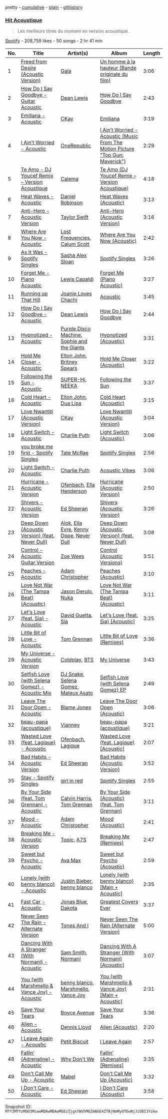 pretty - [cumulative](/playlists/cumulative/37i9dQZF1DWY6UWUOwj4BO.md) - [plain](/playlists/plain/37i9dQZF1DWY6UWUOwj4BO) - [githistory](https://github.githistory.xyz/mackorone/spotify-playlist-archive/blob/main/playlists/plain/37i9dQZF1DWY6UWUOwj4BO)

### [Hit Acoustique](https://open.spotify.com/playlist/37i9dQZF1DWY6UWUOwj4BO)

> Les meilleurs titres du moment en version acoustique.

[Spotify](https://open.spotify.com/user/spotify) - 208,759 likes - 50 songs - 2 hr 41 min

| No. | Title | Artist(s) | Album | Length |
|---|---|---|---|---|
| 1 | [Freed from Desire \(Acoustic Version\)](https://open.spotify.com/track/50C5YxTknuct7YpC4WXmAG) | [Gala](https://open.spotify.com/artist/3OqTvcWgb0xaainosGVvuZ) | [Un homme à la hauteur \(Bande originale du film\)](https://open.spotify.com/album/1Zj9cDigNQ85AEcXv0asXj) | 3:06 |
| 2 | [How Do I Say Goodbye \- Guitar Acoustic](https://open.spotify.com/track/14gvk01eM5IRCg16zgKIqN) | [Dean Lewis](https://open.spotify.com/artist/3QSQFmccmX81fWCUSPTS7y) | [How Do I Say Goodbye](https://open.spotify.com/album/3zSsXVUo30ceghixa71luU) | 2:43 |
| 3 | [Emiliana \- Acoustic](https://open.spotify.com/track/5o2eHgbRzQbeZKMFfgy1nn) | [CKay](https://open.spotify.com/artist/048LktY5zMnakWq7PTtFrz) | [Emiliana](https://open.spotify.com/album/4LTckGxBOI0fEkliC3zbIp) | 3:19 |
| 4 | [I Ain’t Worried \- Acoustic](https://open.spotify.com/track/29kUiQdEvB9q7joHiYZNJ3) | [OneRepublic](https://open.spotify.com/artist/5Pwc4xIPtQLFEnJriah9YJ) | [I Ain’t Worried \- Acoustic \(Music From The Motion Picture "Top Gun: Maverick"\)](https://open.spotify.com/album/7lR2Xqpmvr2r05DQENflBG) | 2:29 |
| 5 | [Te Amo \- DJ Youcef Remix – Version Acoustique](https://open.spotify.com/track/5DiKjTMmJfdIROpZXAzLwY) | [Calema](https://open.spotify.com/artist/6PIIKavZx20FlVKyIvb4Um) | [Te Amo \(DJ Youcef Remix – Version Acoustique\)](https://open.spotify.com/album/4we58LKZyy9dtDRIJXeUJs) | 4:18 |
| 6 | [Heat Waves \- Acoustic](https://open.spotify.com/track/0QzY6rP7C8IWMnpEyuQmC6) | [Daniel Robinson](https://open.spotify.com/artist/1tlNtqr5jF7Z8pR9i4RWsa) | [Heat Waves \(Acoustic\)](https://open.spotify.com/album/4UFCNxjO9gA2SvQ6YV2mro) | 3:13 |
| 7 | [Anti\-Hero \- Acoustic Version](https://open.spotify.com/track/2d3d9xZutJjmUpntiyHt3F) | [Taylor Swift](https://open.spotify.com/artist/06HL4z0CvFAxyc27GXpf02) | [Anti\-Hero \(Acoustic Version\)](https://open.spotify.com/album/5vgWXUueeEU2labRz6TlNv) | 3:16 |
| 8 | [Where Are You Now \- Acoustic](https://open.spotify.com/track/4jU6qkh8stB9uqXEPMqnJL) | [Lost Frequencies](https://open.spotify.com/artist/7f5Zgnp2spUuuzKplmRkt7), [Calum Scott](https://open.spotify.com/artist/6ydoSd3N2mwgwBHtF6K7eX) | [Where Are You Now \(Acoustic\)](https://open.spotify.com/album/4Am155SZjwvCP6zPnnVZqH) | 2:42 |
| 9 | [As It Was \- Spotify Singles](https://open.spotify.com/track/7JBWagcdXEX1dDZTCKUo7R) | [Sasha Alex Sloan](https://open.spotify.com/artist/4xnihxcoXWK3UqryOSnbw5) | [Spotify Singles](https://open.spotify.com/album/41E4ZK25y5hUaGB6NBzn5w) | 3:26 |
| 10 | [Forget Me \- Piano Acoustic](https://open.spotify.com/track/3Xu1SbsuVDHrnzuNAZEXNB) | [Lewis Capaldi](https://open.spotify.com/artist/4GNC7GD6oZMSxPGyXy4MNB) | [Forget Me \(Piano Acoustic\)](https://open.spotify.com/album/2RhXMRkU9R9LW0bNxcuVX0) | 3:27 |
| 11 | [Running up That Hill](https://open.spotify.com/track/7w4YExaFOqzTGQ1Y5fCoNv) | [Joanie Loves Chachi](https://open.spotify.com/artist/0hZe6a2PBIKKqTkZt5vDHy) | [Acoustic](https://open.spotify.com/album/28rVoKui34rygR8weIfjVl) | 3:45 |
| 12 | [How Do I Say Goodbye \- Acoustic](https://open.spotify.com/track/7fAoDr6naastKUtqo75SNm) | [Dean Lewis](https://open.spotify.com/artist/3QSQFmccmX81fWCUSPTS7y) | [How Do I Say Goodbye](https://open.spotify.com/album/1F0usgSkjLQNKW7wRsNvRY) | 2:44 |
| 13 | [Hypnotized \- Acoustic](https://open.spotify.com/track/47iizIcROe1dhW3ii9cvTf) | [Purple Disco Machine](https://open.spotify.com/artist/2WBJQGf1bT1kxuoqziH5g4), [Sophie and the Giants](https://open.spotify.com/artist/4FrXHrpbDLNyO3pbVv8RmF) | [Hypnotized \(Acoustic\)](https://open.spotify.com/album/31sIFQ5fOYUQZ62LpNmQzY) | 3:31 |
| 14 | [Hold Me Closer \- Acoustic](https://open.spotify.com/track/5kXZv2JwuZ0qgqNalgwvJt) | [Elton John](https://open.spotify.com/artist/3PhoLpVuITZKcymswpck5b), [Britney Spears](https://open.spotify.com/artist/26dSoYclwsYLMAKD3tpOr4) | [Hold Me Closer \(Acoustic\)](https://open.spotify.com/album/1vN546nWNaesS0pAAL017l) | 3:22 |
| 15 | [Following the Sun \- Acoustic](https://open.spotify.com/track/3v5ZzxwENtgyJkrwR5JW4N) | [SUPER\-Hi](https://open.spotify.com/artist/2lJ6K4PTrrweXhRiqh1CZE), [NEEKA](https://open.spotify.com/artist/1JPZHb1qziDJ05n0a1OvfW) | [Following the Sun](https://open.spotify.com/album/140Jok6j3tn10bqgUqcUVG) | 3:37 |
| 16 | [Cold Heart \- Acoustic](https://open.spotify.com/track/0k6LV1ohcK2hlNPwu1nVw9) | [Elton John](https://open.spotify.com/artist/3PhoLpVuITZKcymswpck5b), [Dua Lipa](https://open.spotify.com/artist/6M2wZ9GZgrQXHCFfjv46we) | [Cold Heart \(Acoustic\)](https://open.spotify.com/album/78pahaG6oQu93YqFLVYGEv) | 3:15 |
| 17 | [Love Nwantiti \(Acoustic Version\)](https://open.spotify.com/track/450u5gGMGwQXmtLSR7AN2s) | [CKay](https://open.spotify.com/artist/048LktY5zMnakWq7PTtFrz) | [Love Nwantiti \(Acoustic Version\)](https://open.spotify.com/album/246C6Xn7fypfU7vQ8m1YP6) | 3:04 |
| 18 | [Light Switch \- Acoustic](https://open.spotify.com/track/42nDnUAPjhZFlj5wt2BjJm) | [Charlie Puth](https://open.spotify.com/artist/6VuMaDnrHyPL1p4EHjYLi7) | [Light Switch \(Acoustic\)](https://open.spotify.com/album/0H6pdORxZ735HztupqklPx) | 3:06 |
| 19 | [you broke me first \- Spotify Singles](https://open.spotify.com/track/4SBahN5KfX1RLG9XLNIlJA) | [Tate McRae](https://open.spotify.com/artist/45dkTj5sMRSjrmBSBeiHym) | [Spotify Singles](https://open.spotify.com/album/4xhcTm06KVa15xIpVk1hQt) | 2:56 |
| 20 | [Light Switch \- Acoustic](https://open.spotify.com/track/1Vq9QT96yzs3hNDaCpeiWx) | [Charlie Puth](https://open.spotify.com/artist/6VuMaDnrHyPL1p4EHjYLi7) | [Acoustic Vibes](https://open.spotify.com/album/24TUp6UvuBpcWD1dimGe2y) | 3:06 |
| 21 | [Hurricane \- Acoustic Version](https://open.spotify.com/track/44W5tInDK41nwJ3k3AEplU) | [Ofenbach](https://open.spotify.com/artist/4AKwRarlmsUlLjIwt38NLw), [Ella Henderson](https://open.spotify.com/artist/7nDsS0l5ZAzMedVRKPP8F1) | [Hurricane \(Acoustic Version\)](https://open.spotify.com/album/69XUoQgDdcktIwDqCugjPy) | 2:50 |
| 22 | [Shivers \- Acoustic Version](https://open.spotify.com/track/7BiRw4sgXQMyNx8nPltnQr) | [Ed Sheeran](https://open.spotify.com/artist/6eUKZXaKkcviH0Ku9w2n3V) | [Shivers \(Acoustic Version\)](https://open.spotify.com/album/1CM3OBIxS9yzSiIAOW0gIF) | 3:26 |
| 23 | [Deep Down \(Acoustic Version\) \(feat\. Never Dull\)](https://open.spotify.com/track/4Sea2XMlbP2Yt8E5CMwvbb) | [Alok](https://open.spotify.com/artist/0NGAZxHanS9e0iNHpR8f2W), [Ella Eyre](https://open.spotify.com/artist/66TrUkUZ3RM29dqeDQRgyA), [Kenny Dope](https://open.spotify.com/artist/1TrfxjXu8quyDw05p2bacX), [Never Dull](https://open.spotify.com/artist/2u3rmzZC0psTER2sDfUebm) | [Deep Down \(Acoustic Version\) \(feat\. Never Dull\)](https://open.spotify.com/album/0FXgNlUQuffimeBnWUsepH) | 3:08 |
| 24 | [Control \- Acoustic Guitar Version](https://open.spotify.com/track/7LsJd6JUzWy3SUvy33g6yQ) | [Zoe Wees](https://open.spotify.com/artist/03d2mJXSMtuPI0nIvLnhoS) | [Control \(Acoustic Versions\)](https://open.spotify.com/album/0GfYuFknkNUEPIbmV9rCef) | 3:51 |
| 25 | [Peaches \- Acoustic](https://open.spotify.com/track/1ChZ4mrSLP8HImCY6IyImf) | [Adam Christopher](https://open.spotify.com/artist/22QkuOmdRnasuuVgUjhrVw) | [Peaches \(Acoustic\)](https://open.spotify.com/album/3qfz0iDhRYXa0VFccGM8VY) | 3:10 |
| 26 | [Love Not War \(The Tampa Beat\) \(Acoustic\)](https://open.spotify.com/track/0dRYCtYfllnlfDiEufuwOU) | [Jason Derulo](https://open.spotify.com/artist/07YZf4WDAMNwqr4jfgOZ8y), [Nuka](https://open.spotify.com/artist/1XynjLPAyPi8SZAx8LHN0Z) | [Love Not War \(The Tampa Beat\) \(Acoustic\)](https://open.spotify.com/album/0suzpiXwzpyvN85xQyf699) | 3:11 |
| 27 | [Let's Love \(feat\. Sia\) \- Acoustic](https://open.spotify.com/track/1CQH9bjtrHOnbXTGL4JzT7) | [David Guetta](https://open.spotify.com/artist/1Cs0zKBU1kc0i8ypK3B9ai), [Sia](https://open.spotify.com/artist/5WUlDfRSoLAfcVSX1WnrxN) | [Let's Love \(feat\. Sia\) \[Acoustic\]](https://open.spotify.com/album/5SwdV9W7iDZHPcns35goPD) | 3:25 |
| 28 | [Little Bit of Love \- Acoustic](https://open.spotify.com/track/6RsVs4RDuXsT1bV9UwWxNJ) | [Tom Grennan](https://open.spotify.com/artist/5SHxzwjek1Pipl1Yk11UHv) | [Little Bit of Love \(Remixes\)](https://open.spotify.com/album/2Kb2nUdrSVtqmXXH3qeftu) | 3:36 |
| 29 | [My Universe \- Acoustic Version](https://open.spotify.com/track/6nhc3daOpKaZBRj2ZFWfc7) | [Coldplay](https://open.spotify.com/artist/4gzpq5DPGxSnKTe4SA8HAU), [BTS](https://open.spotify.com/artist/3Nrfpe0tUJi4K4DXYWgMUX) | [My Universe](https://open.spotify.com/album/6iVS1t7wQUHItUnCxH7epG) | 3:43 |
| 30 | [Selfish Love \(with Selena Gomez\) \- Acoustic Mix](https://open.spotify.com/track/4Am0QoksGA70r4ZdsgV2Y9) | [DJ Snake](https://open.spotify.com/artist/540vIaP2JwjQb9dm3aArA4), [Selena Gomez](https://open.spotify.com/artist/0C8ZW7ezQVs4URX5aX7Kqx), [Mateus Asato](https://open.spotify.com/artist/4en3qu5SDsPtBcTkXasukc) | [Selfish Love \(with Selena Gomez\) EP](https://open.spotify.com/album/5gaTlwqxtq9ciRVqgOfusR) | 2:49 |
| 31 | [Leave The Door Open \- Acoustic](https://open.spotify.com/track/65P0LJJh9vEa5yR6S2xIZR) | [Blame Jones](https://open.spotify.com/artist/4FCvYJ06Q8c4AScPG501KY) | [Leave The Door Open \(Acoustic\)](https://open.spotify.com/album/47GrZGrgepJsZqTuAhmkUD) | 3:06 |
| 32 | [beau\-papa \(acoustique\)](https://open.spotify.com/track/0wRFR5cUtBNArgtw4F1rw1) | [Vianney](https://open.spotify.com/artist/4Nrd0CtP8txoQhnnlRA6V6) | [beau\-papa \(acoustique\)](https://open.spotify.com/album/15csZHfKvpIwsR4UDH24Ox) | 3:21 |
| 33 | [Wasted Love \(feat\. Lagique\) \- Acoustic](https://open.spotify.com/track/5Zn1K7j3DkB1akPiBLwKR9) | [Ofenbach](https://open.spotify.com/artist/4AKwRarlmsUlLjIwt38NLw), [Lagique](https://open.spotify.com/artist/1PbtWtrN7jZpd4toqxrjm2) | [Wasted Love \(feat\. Lagique\) \[Acoustic\]](https://open.spotify.com/album/2CgvyrhuhDiXBAmXQz52Js) | 2:07 |
| 34 | [Bad Habits \- Acoustic Version](https://open.spotify.com/track/0IkK4SEryuCtbQjm5LRLMZ) | [Ed Sheeran](https://open.spotify.com/artist/6eUKZXaKkcviH0Ku9w2n3V) | [Bad Habits \(Acoustic Version\)](https://open.spotify.com/album/6m1jYE77JZX8aJpO5ei2V7) | 3:52 |
| 35 | [Stay \- Spotify Singles](https://open.spotify.com/track/2MLapVzHNgZit4tTGkfAcf) | [girl in red](https://open.spotify.com/artist/3uwAm6vQy7kWPS2bciKWx9) | [Spotify Singles](https://open.spotify.com/album/6H1GSOFY2sL863KbEYUq5c) | 2:55 |
| 36 | [By Your Side \(feat\. Tom Grennan\) \- Acoustic](https://open.spotify.com/track/1QMSIsTV6lcLCQ9MBHTLhT) | [Calvin Harris](https://open.spotify.com/artist/7CajNmpbOovFoOoasH2HaY), [Tom Grennan](https://open.spotify.com/artist/5SHxzwjek1Pipl1Yk11UHv) | [By Your Side \(Acoustic\) \(feat\. Tom Grennan\)](https://open.spotify.com/album/7lYiqSYSUOeWFahBbVZYCF) | 3:11 |
| 37 | [Mood \- Acoustic](https://open.spotify.com/track/1NKiIuSbv88ecRlB6noXzz) | [Adam Christopher](https://open.spotify.com/artist/22QkuOmdRnasuuVgUjhrVw) | [Mood \(Acoustic\)](https://open.spotify.com/album/4fkiu8nnl0W9wbgspwYL8M) | 2:41 |
| 38 | [Breaking Me \- Acoustic Version](https://open.spotify.com/track/0mFWr2JK53ff1rIjle2PWm) | [Topic](https://open.spotify.com/artist/0u6GtibW46tFX7koQ6uNJZ), [A7S](https://open.spotify.com/artist/5Wg2b4Mp42gicxEeDNawf7) | [Breaking Me \(Remixes\)](https://open.spotify.com/album/48PG4pmiNVsiWrn87l7XbT) | 2:47 |
| 39 | [Sweet but Psycho \- Acoustic](https://open.spotify.com/track/10WVEHOf1FZf5XgK6dUWvN) | [Ava Max](https://open.spotify.com/artist/4npEfmQ6YuiwW1GpUmaq3F) | [Sweet but Psycho \(Acoustic\)](https://open.spotify.com/album/2oKx85K5SRVksSS9aN1Lon) | 2:59 |
| 40 | [Lonely \(with benny blanco\) \- Acoustic](https://open.spotify.com/track/4fKiuIavbsoTRZ6R7xuAyT) | [Justin Bieber](https://open.spotify.com/artist/1uNFoZAHBGtllmzznpCI3s), [benny blanco](https://open.spotify.com/artist/5CiGnKThu5ctn9pBxv7DGa) | [Lonely \(with benny blanco\) \[Main + Acoustic\]](https://open.spotify.com/album/7HWrpFGNHEaylb0DK0xrkH) | 2:35 |
| 41 | [Fast Car \- Acoustic](https://open.spotify.com/track/6pZZ4FUkivhTGlVR8FZXE6) | [Jonas Blue](https://open.spotify.com/artist/1HBjj22wzbscIZ9sEb5dyf), [Dakota](https://open.spotify.com/artist/2zzpznMuhKlKlqh1ma7Sms) | [Greatest Covers Ever](https://open.spotify.com/album/4Q95NiPxJUIr8sT7qRlZts) | 3:37 |
| 42 | [Never Seen The Rain \- Alternate Version](https://open.spotify.com/track/6MYNfMiLwCmA3bRdfzvfcs) | [Tones And I](https://open.spotify.com/artist/2NjfBq1NflQcKSeiDooVjY) | [Never Seen The Rain \(Alternate Version\)](https://open.spotify.com/album/7oVHtPdIA5kcxLLiCu2t7N) | 5:00 |
| 43 | [Dancing With A Stranger \(With Normani\) \- Acoustic](https://open.spotify.com/track/29f11nLUcMYQ2Ndbnb7N0o) | [Sam Smith](https://open.spotify.com/artist/2wY79sveU1sp5g7SokKOiI), [Normani](https://open.spotify.com/artist/2cWZOOzeOm4WmBJRnD5R7I) | [Dancing With A Stranger \(With Normani\) \[Acoustic\]](https://open.spotify.com/album/0JtZ4dyxvzFUCjeVrgPkHZ) | 3:07 |
| 44 | [You \(with Marshmello & Vance Joy\) \- Acoustic](https://open.spotify.com/track/2wcseriGAqeodDazDXgmaq) | [benny blanco](https://open.spotify.com/artist/5CiGnKThu5ctn9pBxv7DGa), [Marshmello](https://open.spotify.com/artist/64KEffDW9EtZ1y2vBYgq8T), [Vance Joy](https://open.spotify.com/artist/10exVja0key0uqUkk6LJRT) | [You \(with Marshmello & Vance Joy\) \[Main + Acoustic\]](https://open.spotify.com/album/0XqS6EE0TuqdLrhJVo06jL) | 2:31 |
| 45 | [Save Your Tears](https://open.spotify.com/track/45SbQo5bq8f0hNdB70IyFC) | [Boyce Avenue](https://open.spotify.com/artist/7CQwac16i1W5ej8YpuL3dv) | [Save Your Tears](https://open.spotify.com/album/6qjjZeAIfKFBeudsyydI0S) | 3:36 |
| 46 | [Alien \- Acoustic](https://open.spotify.com/track/5IYKZF1nw5V0GtxQN7mspQ) | [Dennis Lloyd](https://open.spotify.com/artist/3EOEK57CV77D4ovYVcmiyt) | [Alien \(Acoustic\)](https://open.spotify.com/album/12Nm1go9iMaJPcGcBzOHFU) | 2:20 |
| 47 | [I Leave Again \- Acoustic](https://open.spotify.com/track/6XnmPBOZfmvRHW1BSbwugJ) | [Petit Biscuit](https://open.spotify.com/artist/6gK1Uct5FEdaUWRWpU4Cl2) | [I Leave Again](https://open.spotify.com/album/15yBff9ZnXVgnO3v6vfCw5) | 2:57 |
| 48 | [Fallin’ \(Adrenaline\) \- Acoustic](https://open.spotify.com/track/3muwps1KXhdLIMGOuzorjF) | [Why Don't We](https://open.spotify.com/artist/2jnIB6XdLvnJUeNTy5A0J2) | [Fallin’ \(Adrenaline\) \[Remixes\]](https://open.spotify.com/album/7EBYUtgXTfna1divfwxeuq) | 3:35 |
| 49 | [Don't Call Me Up \- Acoustic](https://open.spotify.com/track/3a8gsld8gQzvfyLfPO1LP1) | [Mabel](https://open.spotify.com/artist/1MIVXf74SZHmTIp4V4paH4) | [Don't Call Me Up \(Acoustic\)](https://open.spotify.com/album/73I3HpG6A7oIL6hXaIC5Kr) | 3:32 |
| 50 | [I Don't Care \- Acoustic](https://open.spotify.com/track/1m84zLz4WizjR4mCDoXReg) | [Ed Sheeran](https://open.spotify.com/artist/6eUKZXaKkcviH0Ku9w2n3V) | [I Don't Care \(Acoustic\)](https://open.spotify.com/album/34hxmcDX91rZtwckrSlq1X) | 3:58 |

Snapshot ID: `MTY3MTYzMDU3MiwwMDAwMDAwMGEzZjgxYWVhMGZmNGE4ZTBjNmMyOTEwNjJiODI3Yzkw`
